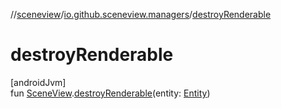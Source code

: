 //[sceneview](../../index.md)/[io.github.sceneview.managers](index.md)/[destroyRenderable](destroy-renderable.md)

# destroyRenderable

[androidJvm]\
fun [SceneView](../io.github.sceneview/-scene-view/index.md).[destroyRenderable](destroy-renderable.md)(entity: [Entity](../io.github.sceneview/index.md#1934583341%2FClasslikes%2F-1571379623))
